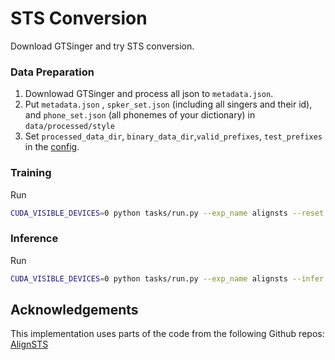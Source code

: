 # STS Conversion

Download GTSinger and try STS conversion.

### Data Preparation 

1. Downlowad GTSinger and process all json to `metadata.json`.
2. Put `metadata.json` , `spker_set.json` (including all singers and their id), and `phone_set.json` (all phonemes of your dictionary) in `data/processed/style`
3. Set `processed_data_dir`, `binary_data_dir`,`valid_prefixes`, `test_prefixes` in the [config](./configs/singing/speech2singing/alignsts.yaml).

### Training

Run
```bash
CUDA_VISIBLE_DEVICES=0 python tasks/run.py --exp_name alignsts --reset --hparams "gen_dir_name=test" --config configs/singing/speech2singing/alignsts.yaml --reset
```

### Inference

Run
```bash
CUDA_VISIBLE_DEVICES=0 python tasks/run.py --exp_name alignsts --infer --hparams "gen_dir_name=test" --config configs/singing/speech2singing/alignsts.yaml --reset
```

## Acknowledgements
This implementation uses parts of the code from the following Github repos:
[AlignSTS](https://github.com/RickyL-2000/AlignSTS)

